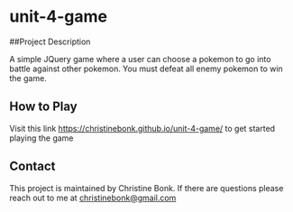 # unit-4-game

##Project Description

 A simple JQuery game where a user can choose a pokemon to go into battle against other pokemon. You must defeat all enemy pokemon to win the game.

## How to Play

 Visit this link https://christinebonk.github.io/unit-4-game/ to get started playing the game

## Contact

 This project is maintained by Christine Bonk. If there are questions please reach out to me at christinebonk@gmail.com